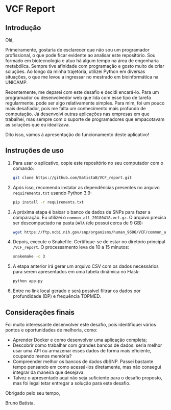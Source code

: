 # VCF Report

## Introdução

Olá,

Primeiramente, gostaria de esclarecer que não sou um programador profissional, o que pode ficar evidente ao analisar este repositório. Sou formado em biotecnologia e atuo há algum tempo na área de engenharia metabólica. Sempre tive afinidade com programação e gosto muito de criar soluções. Ao longo da minha trajetória, utilizei Python em diversas situações, o que me levou a ingressar no mestrado em bioinformática na UNICAMP.

Recentemente, me deparei com este desafio e decidi encará-lo. Para um programador ou desenvolvedor web que lida com esse tipo de tarefa regularmente, pode ser algo relativamente simples. Para mim, foi um pouco mais desafiador, pois me falta um conhecimento mais profundo de computação. Já desenvolvi outras aplicações nas empresas em que trabalhei, mas sempre com o suporte de programadores que empacotavam as soluções que eu idealizava.

Dito isso, vamos à apresentação do funcionamento deste aplicativo!

## Instruções de uso

1. Para usar o aplicativo, copie este repositório no seu computador com o comando:

    ```bash
    git clone https://github.com/BatistaB/VCF_report.git
    ```

2. Após isso, recomendo instalar as dependências presentes no arquivo `requirements.txt` usando Python 3.9:

    ```bash
    pip install -r requirements.txt
    ```

3. A próxima etapa é baixar o banco de dados de SNPs para fazer a comparação. Eu utilizei o `common_all_20180418.vcf.gz`. O arquivo precisa ser descompactado na pasta `DATA` (ele possui cerca de 9 GB):

    ```bash
    wget https://ftp.ncbi.nih.gov/snp/organisms/human_9606/VCF/common_all_20180418.vcf.gz
    ```

4. Depois, execute o Snakefile. Certifique-se de estar no diretório principal `/VCF_report`. O processamento leva de 10 a 15 minutos:

    ```bash
    snakemake -c 3
    ```

5. A etapa anterior irá gerar um arquivo CSV com os dados necessários para serem apresentados em uma tabela dinâmica no Flask:

    ```bash
    python app.py
    ```

6. Entre no link local gerado e será possível filtrar os dados por profundidade (DP) e frequência TOPMED.

## Considerações finais

Foi muito interessante desenvolver este desafio, pois identifiquei vários pontos e oportunidades de melhoria, como:

- Aprender Docker e como desenvolver uma aplicação completa;
- Descobrir como trabalhar com grandes bancos de dados: seria melhor usar uma API ou armazenar esses dados de forma mais eficiente, ocupando menos memória?
- Compreender melhor os bancos de dados dbSNP. Passei bastante tempo pensando em como acessá-los diretamente, mas não consegui integrar da maneira que desejava.
- Talvez o apresentado aqui não seja suficiente para o desafio proposto, mas foi legal tetar entregar a solução para este desafio.

Obrigado pelo seu tempo,


Bruno Batista.

